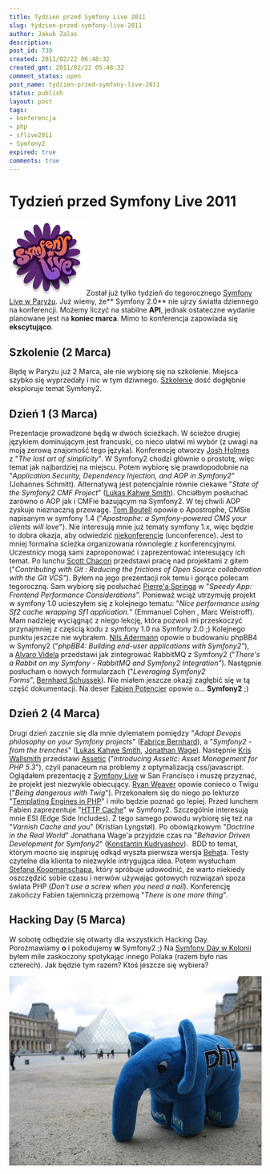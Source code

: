 ```yaml
---
title: Tydzień przed Symfony Live 2011
slug: tydzien-przed-symfony-live-2011
author: Jakub Zalas
description: 
post_id: 739
created: 2011/02/22 06:48:32
created_gmt: 2011/02/22 05:48:32
comment_status: open
post_name: tydzien-przed-symfony-live-2011
status: publish
layout: post
tags:
- konferencja
- php
- sflive2011
- Symfony2
expired: true
comments: true
---
```


<!--Został już tylko tydzień do tegorocznego Symfony Live w Paryżu. Już wiemy, że Symfony 2.0 nie ujrzy światła dziennego na konferencji. Możemy liczyć na stabilne API, jednak ostateczne wydanie planowane jest na koniec marca. Mimo to konferencja zapowiada się ekscytująco.-->

# Tydzień przed Symfony Live 2011

![Symfony Live](/uploads/wp//2011/02/symfony-live-logo.png)Został już tylko tydzień do tegorocznego [Symfony Live w Paryżu](http://www.symfony-live.com/paris). Już wiemy, że** Symfony 2.0** nie ujrzy światła dziennego na konferencji. Możemy liczyć na stabilne **API**, jednak ostateczne wydanie planowane jest na **koniec marca**. Mimo to konferencja zapowiada się **ekscytująco**. 

## Szkolenie (2 Marca)

Będę w Paryżu już 2 Marca, ale nie wybiorę się na szkolenie. Miejsca szybko się wyprzedały i nic w tym dziwnego. [Szkolenie](http://trainings.sensiolabs.com/en/training/symfony2) dość dogłębnie eksploruje temat Symfony2. 

## Dzień 1 (3 Marca)

Prezentacje prowadzone będą w dwóch ścieżkach. W ścieżce drugiej językiem dominującym jest francuski, co nieco ułatwi mi wybór (z uwagi na moją zerową znajomość tego języka). Konferencję otworzy [Josh Holmes](http://twitter.com/joshholmes) z "_The lost art of simplicity_". W Symfony2 chodzi głównie o prostotę, więc temat jak najbardziej na miejscu. Potem wybiorę się prawdopodobnie na "_Application Security, Dependency Injection, and AOP in Symfony2_" (Johannes Schmitt). Alternatywą jest potencjalnie równie ciekawe "_State of the Symfony2 CMF Project_" ([Lukas Kahwe Smith](http://twitter.com/lsmith)). Chciałbym posłuchać zarówno o AOP jak i CMFie bazującym na Symfony2. W tej chwili AOP zyskuje nieznaczną przewagę. [Tom Boutell](http://twitter.com/tommybgoode) opowie o Apostrophe, CMSie napisanym w symfony 1.4 ("_Apostrophe: a Symfony-powered CMS your clients will love_"). Nie interesują mnie już tematy symfony 1.x, więc będzie to dobra okazja, aby odwiedzić [niekonferencję](http://www.symfony-live.com/paris/unconference) (unconference). Jest to mniej formalna ścieżka organizowana równolegle z konferencyjnymi. Uczestnicy mogą sami zaproponować i zaprezentować interesujący ich temat. Po lunchu [Scott Chacon](http://twitter.com/CHACON) przedstawi pracę nad projektami z gitem ("_Contributing with Git : Reducing the frictions of Open Source collaboration with the Git VCS"_). Byłem na jego prezentacji rok temu i gorąco polecam tegoroczną. Sam wybiorę się posłuchać [Pierre'a Springa](http://twitter.com/shvi) w "_Speedy App: Frontend Performance Considerations_". Ponieważ wciąż utrzymuję projekt w symfony 1.0 ucieszyłem się z kolejnego tematu: "_Nice performance using Sf2 cache wrapping Sf1 application._" (Emmanuel Cohen , Marc Weistroff). Mam nadzieję wyciągnąć z niego lekcję, która pozwoli mi przeskoczyć przynajmniej z częścią kodu z symfony 1.0 na Symfony 2.0 ;) Kolejnego punktu jeszcze nie wybrałem. [Nils Adermann](http://twitter.com/naderman) opowie o budowaniu phpBB4 w Symfony2 ("_phpBB4: Building end-user applications with Symfony2"_), a [Alvaro Videla](http://twitter.com/old_sound) przedstawi jak zintegrować RabbitMQ z Symfony2 ("_There's a Rabbit on my Symfony - RabbitMQ and Symfony2 Integration"_). Następnie posłucham o nowych formularzach ("_Leveraging Symfony2 Forms_", [Bernhard Schussek](http://twitter.com/webmozart)). Nie miałem jeszcze okazji zagłębić się w tą część dokumentacji. Na deser [Fabien Potencier](http://twitter.com/fabpot) opowie o... **Symfony2** ;) 

## Dzień 2 (4 Marca)

Drugi dzień zacznie się dla mnie dylematem pomiędzy "_Adopt Devops philosophy on your Symfony projects_" ([Fabrice Bernhard](http://twitter.com/theodo)), a "_Symfony2 - from the trenches_" ([Lukas Kahwe Smith](http://twitter.com/lsmith), [Jonathan Wage](http://twitter.com/jwage)). Następnie [Kris Wallsmith](http://twitter.com/kriswallsmith) przedstawi [Assetic](https://github.com/kriswallsmith/assetic) ("_Introducing Assetic: Asset Management for PHP 5.3_"), czyli panaceum na problemy z optymalizacją css/javascript. Oglądałem prezentację z [Symfony Live](http://www.slideshare.net/kriswallsmith/introducing-assetic-asset-management-for-php-53) w San Francisco i muszę przyznać, że projekt jest niezwykle obiecujący. [Ryan Weaver](http://twitter.com/weaverryan) opowie conieco o Twigu ("_Being dangerous with Twig_"). Przekonałem się do niego po lekturze "[Templating Engines in PHP](http://fabien.potencier.org/article/34/templating-engines-in-php)" i miło będzie poznać go lepiej. Przed lunchem Fabien zaprezentuje "[HTTP Cache](http://docs.symfony-reloaded.org/guides/cache/http.html)" w Symfony2. Szczególnie interesują mnie ESI (Edge Side Includes). Z tego samego powodu wybiorę się też na "_Varnish Cache and you_" (Kristian Lyngstøl). Po obowiązkowym "_Doctrine in the Real World_" Jonathana Wage'a przyjdzie czas na "_Behavior Driven Development for Symfony2_" ([Konstantin Kudryashov](http://twitter.com/everzet)).  BDD to temat, którym mocno się inspiruję odkąd wyszła pierwsza wersja [Behat](http://behat.org/)a. Testy czytelne dla klienta to niezwykle intrygująca idea. Potem wysłucham [Stefana Koopmanschapa](http://twitter.com/skoop), który spróbuje udowodnić, że warto niekiedy oszczędzić sobie czasu i nerwów używając gotowych rozwiązań spoza świata PHP (_Don't use a screw when you need a nail_). Konferencję zakończy Fabien tajemniczą przemową "_There is one more thing_". 

## Hacking Day (5 Marca)

W sobotę odbędzie się otwarty dla wszystkich Hacking Day. Porozmawiamy **o** i pokodujemy **w** Symfony2 ;) Na [Symfony Day w Kolonii](/rejestracja-na-symfony-day-cologne-2010-otwarta) byłem mile zaskoczony spotykając innego Polaka (razem było nas czterech). Jak będzie tym razem? Ktoś jeszcze się wybiera? 

![elePHPant w Paryżu](/uploads/wp//2010/02/elephant-in-paris.jpg)
